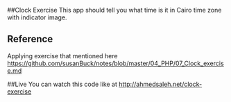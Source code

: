 ##Clock Exercise
This app should tell you what time is it in Cairo time zone with indicator image.

## Reference
Applying exercise that mentioned here <https://github.com/susanBuck/notes/blob/master/04_PHP/07_Clock_exercise.md>

##Live
You can watch this code like at <http://ahmedsaleh.net/clock-exercise>